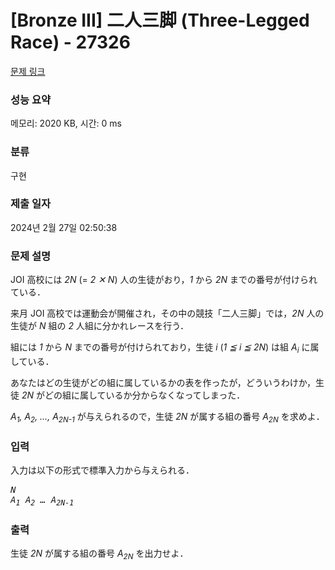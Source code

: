 # [Bronze III] 二人三脚 (Three-Legged Race) - 27326 

[문제 링크](https://www.acmicpc.net/problem/27326) 

### 성능 요약

메모리: 2020 KB, 시간: 0 ms

### 분류

구현

### 제출 일자

2024년 2월 27일 02:50:38

### 문제 설명

<p>JOI 高校には <var>2N</var> (= <var>2 ✕ N</var>) 人の生徒がおり，<var>1</var> から <var>2N</var> までの番号が付けられている．</p>

<p>来月 JOI 高校では運動会が開催され，その中の競技「二人三脚」では，<var>2N</var> 人の生徒が <var>N</var> 組の <var>2</var> 人組に分かれレースを行う．</p>

<p>組には <var>1</var> から <var>N</var> までの番号が付けられており，生徒 <var>i</var> (<var>1 ≦ i ≦ 2N</var>) は組 <var>A<sub>i</sub></var> に属している．</p>

<p>あなたはどの生徒がどの組に属しているかの表を作ったが，どういうわけか，生徒 <var>2N</var> がどの組に属しているか分からなくなってしまった．</p>

<p><var>A<sub>1</sub>, A<sub>2</sub>, …, A<sub>2N-1</sub></var> が与えられるので，生徒 <var>2N</var> が属する組の番号 <var>A<sub>2N</sub></var> を求めよ．</p>

### 입력 

 <p>入力は以下の形式で標準入力から与えられる．</p>

<pre><var>N</var>
<var>A<sub>1</sub></var> <var>A<sub>2</sub></var> <var>…</var> <var>A<sub>2N-1</sub></var></pre>

### 출력 

 <p>生徒 <var>2N</var> が属する組の番号 <var>A<sub>2N</sub></var> を出力せよ．</p>

